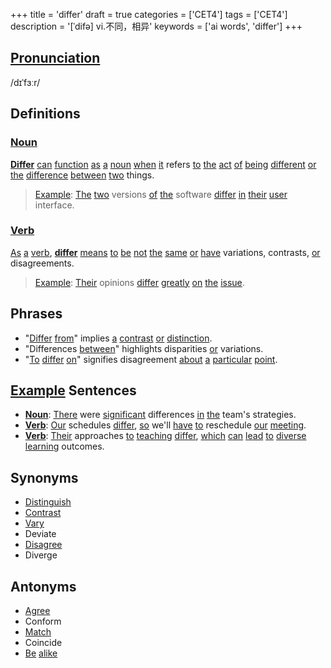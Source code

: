 +++
title = 'differ'
draft = true
categories = ['CET4']
tags = ['CET4']
description = '[ˈdifə] vi.不同，相异'
keywords = ['ai words', 'differ']
+++

## [Pronunciation](/post/pronunciation/)
/dɪˈfɜːr/

## Definitions
### [Noun](/post/noun/)
**[Differ](/post/differ/)** [can](/post/can/) [function](/post/function/) [as](/post/as/) [a](/post/a/) [noun](/post/noun/) [when](/post/when/) [it](/post/it/) refers [to](/post/to/) [the](/post/the/) [act](/post/act/) [of](/post/of/) [being](/post/being/) [different](/post/different/) [or](/post/or/) [the](/post/the/) [difference](/post/difference/) [between](/post/between/) [two](/post/two/) things. 

> [Example](/post/example/): [The](/post/the/) [two](/post/two/) versions [of](/post/of/) [the](/post/the/) software [differ](/post/differ/) [in](/post/in/) [their](/post/their/) [user](/post/user/) interface.

### [Verb](/post/verb/)
[As](/post/as/) [a](/post/a/) [verb](/post/verb/), **[differ](/post/differ/)** [means](/post/means/) [to](/post/to/) [be](/post/be/) [not](/post/not/) [the](/post/the/) [same](/post/same/) [or](/post/or/) [have](/post/have/) variations, contrasts, [or](/post/or/) disagreements.

> [Example](/post/example/): [Their](/post/their/) opinions [differ](/post/differ/) [greatly](/post/greatly/) [on](/post/on/) [the](/post/the/) [issue](/post/issue/).

## Phrases
- "[Differ](/post/differ/) [from](/post/from/)" implies [a](/post/a/) [contrast](/post/contrast/) [or](/post/or/) [distinction](/post/distinction/).
- "Differences [between](/post/between/)" highlights disparities [or](/post/or/) variations.
- "[To](/post/to/) [differ](/post/differ/) [on](/post/on/)" signifies disagreement [about](/post/about/) [a](/post/a/) [particular](/post/particular/) [point](/post/point/).

## [Example](/post/example/) Sentences
- **[Noun](/post/noun/)**: [There](/post/there/) were [significant](/post/significant/) differences [in](/post/in/) [the](/post/the/) team's strategies.
- **[Verb](/post/verb/)**: [Our](/post/our/) schedules [differ](/post/differ/), [so](/post/so/) we'll [have](/post/have/) [to](/post/to/) reschedule [our](/post/our/) [meeting](/post/meeting/).
- **[Verb](/post/verb/)**: [Their](/post/their/) approaches [to](/post/to/) [teaching](/post/teaching/) [differ](/post/differ/), [which](/post/which/) [can](/post/can/) [lead](/post/lead/) [to](/post/to/) [diverse](/post/diverse/) [learning](/post/learning/) outcomes.

## Synonyms
- [Distinguish](/post/distinguish/)
- [Contrast](/post/contrast/)
- [Vary](/post/vary/)
- Deviate
- [Disagree](/post/disagree/)
- Diverge

## Antonyms
- [Agree](/post/agree/)
- Conform
- [Match](/post/match/)
- Coincide
- [Be](/post/be/) [alike](/post/alike/)
